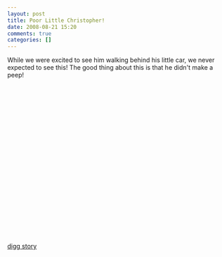 ```yaml
---
layout: post
title: Poor Little Christopher!
date: 2008-08-21 15:20
comments: true
categories: []
---
```

While we were excited to see him walking behind his little car, we never expected to see this! The good thing about this is that he didn't make a peep!

<object classid="clsid:d27cdb6e-ae6d-11cf-96b8-444553540000" width="425" height="344" codebase="http://download.macromedia.com/pub/shockwave/cabs/flash/swflash.cab#version=6,0,40,0"><param name="allowFullScreen" value="true" /><param name="src" value="http://www.youtube.com/v/N11x_4PspJg&amp;hl=en&amp;fs=1" /><embed type="application/x-shockwave-flash" width="425" height="344" src="http://www.youtube.com/v/N11x_4PspJg&amp;hl=en&amp;fs=1" allowfullscreen="true"></embed></object>

<a href="http://www.youtube.com/watch?v=N11x_4PspJg"></a><a href="http://digg.com/comedy/Poor_Little_Christopher">digg story</a>
